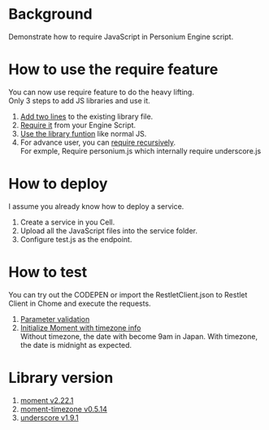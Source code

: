 # Background  
Demonstrate how to require JavaScript in Personium Engine script.  

# How to use the require feature  
You can now use require feature to do the heavy lifting.  
Only 3 steps to add JS libraries and use it.

1. [Add two lines](https://github.com/dixonsiu/demo-personium-engine-require/commit/c6d9f34ac6c81427981dbc9523d8efe018e90f50#diff-0f36b362a0b81d6f4d4bfd8a7413c75d) to the existing library file.  
1. [Require it](https://github.com/dixonsiu/demo-personium-engine-require/blob/master/personium.js#L10) from your Engine Script.  
1. [Use the library funtion](https://github.com/dixonsiu/demo-personium-engine-require/blob/master/personium.js#L50) like normal JS.  
1. For advance user, you can [require recursively](https://github.com/dixonsiu/demo-personium-engine-require/blob/master/test.js#L34).  
For exmple, Require personium.js which internally require underscore.js

# How to deploy  
I assume you already know how to deploy a service.  

1. Create a service in you Cell.  
1. Upload all the JavaScript files into the service folder.  
1. Configure test.js as the endpoint.  

# How to test  
You can try out the CODEPEN or import the RestletClient.json to Restlet Client in Chome and execute the requests.  

1. [Parameter validation](https://codepen.io/dixonsiu/pen/wmNzrm)  
1. [Initialize Moment with timezone info](https://codepen.io/dixonsiu/pen/XYLjNK)  
Without timezone, the date with become 9am in Japan. With timezone, the date is midnight as expected.  

# Library version  
1. [moment v2.22.1](https://cdnjs.cloudflare.com/ajax/libs/moment.js/2.22.1/moment.js)  
1. [moment-timezone v0.5.14](https://cdnjs.cloudflare.com/ajax/libs/moment-timezone/0.5.14/moment-timezone-with-data.js)  
1. [underscore v1.9.1](https://cdnjs.cloudflare.com/ajax/libs/underscore.js/1.9.1/underscore.js)    
